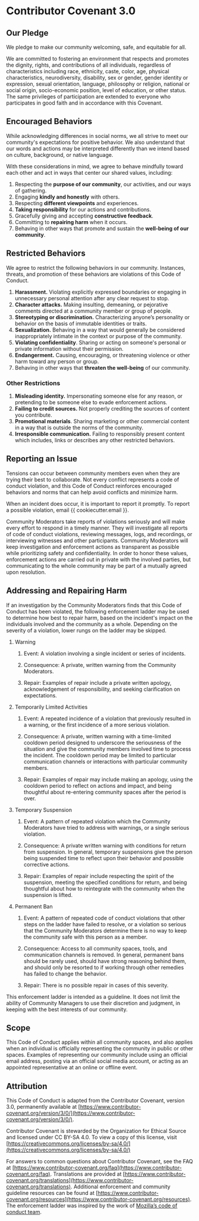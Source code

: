 # Contributor Covenant 3.0

## Our Pledge

We pledge to make our community welcoming, safe, and equitable for all.

We are committed to fostering an environment that respects and promotes the
dignity, rights, and contributions of all individuals, regardless of
characteristics including race, ethnicity, caste, color, age, physical
characteristics, neurodiversity, disability, sex or gender, gender identity
or expression, sexual orientation, language, philosophy or religion, national
or social origin, socio-economic position, level of education, or other
status. The same privileges of participation are extended to everyone who
participates in good faith and in accordance with this Covenant.

## Encouraged Behaviors

While acknowledging differences in social norms, we all strive to meet our
community's expectations for positive behavior. We also understand that our
words and actions may be interpreted differently than we intend based on
culture, background, or native language.

With these considerations in mind, we agree to behave mindfully toward each
other and act in ways that center our shared values, including:

1. Respecting the **purpose of our community**, our activities, and our ways
   of gathering.
2. Engaging **kindly and honestly** with others.
3. Respecting **different viewpoints** and experiences.
4. **Taking responsibility** for our actions and contributions.
5. Gracefully giving and accepting **constructive feedback**.
6. Committing to **repairing harm** when it occurs.
7. Behaving in other ways that promote and sustain the **well-being of our
   community**.

## Restricted Behaviors

We agree to restrict the following behaviors in our community. Instances,
threats, and promotion of these behaviors are violations of this Code of
Conduct.

1. **Harassment.** Violating explicitly expressed boundaries or engaging in
   unnecessary personal attention after any clear request to stop.
2. **Character attacks.** Making insulting, demeaning, or pejorative comments
   directed at a community member or group of people.
3. **Stereotyping or discrimination.** Characterizing anyone’s personality or
   behavior on the basis of immutable identities or traits.
4. **Sexualization.** Behaving in a way that would generally be considered
   inappropriately intimate in the context or purpose of the community.
5. **Violating confidentiality**. Sharing or acting on someone's personal or
   private information without their permission.
6. **Endangerment.** Causing, encouraging, or threatening violence or other
   harm toward any person or group.
7. Behaving in other ways that **threaten the well-being** of our community.

### Other Restrictions

1. **Misleading identity.** Impersonating someone else for any reason, or
   pretending to be someone else to evade enforcement actions.
2. **Failing to credit sources.** Not properly crediting the sources of
   content you contribute.
3. **Promotional materials**. Sharing marketing or other commercial content
   in a way that is outside the norms of the community.
4. **Irresponsible communication.** Failing to responsibly present content
   which includes, links or describes any other restricted behaviors.

## Reporting an Issue

Tensions can occur between community members even when they are trying their
best to collaborate. Not every conflict represents a code of conduct
violation, and this Code of Conduct reinforces encouraged behaviors and norms
that can help avoid conflicts and minimize harm.

When an incident does occur, it is important to report it promptly. To report
a possible violation, email {{ cookiecutter.email }}.

Community Moderators take reports of violations seriously and will make every
effort to respond in a timely manner. They will investigate all reports of
code of conduct violations, reviewing messages, logs, and recordings, or
interviewing witnesses and other participants. Community Moderators will keep
investigation and enforcement actions as transparent as possible while
prioritizing safety and confidentiality. In order to honor these values,
enforcement actions are carried out in private with the involved parties, but
communicating to the whole community may be part of a mutually agreed upon
resolution.

## Addressing and Repairing Harm

If an investigation by the Community Moderators finds that this Code of
Conduct has been violated, the following enforcement ladder may be used to
determine how best to repair harm, based on the incident's impact on the
individuals involved and the community as a whole. Depending on the severity
of a violation, lower rungs on the ladder may be skipped.

1) Warning
   1) Event: A violation involving a single incident or series of incidents.

   2) Consequence: A private, written warning from the Community Moderators.

   3) Repair: Examples of repair include a private written apology,
      acknowledgement of responsibility, and seeking clarification on
      expectations.

2) Temporarily Limited Activities
   1) Event: A repeated incidence of a violation that previously resulted in a
      warning, or the first incidence of a more serious violation.

   2) Consequence: A private, written warning with a time-limited cooldown
      period designed to underscore the seriousness of the situation and give
      the community members involved time to process the incident. The cooldown
      period may be limited to particular communication channels or interactions
      with particular community members.

   3) Repair: Examples of repair may include making an apology, using the
      cooldown period to reflect on actions and impact, and being thoughtful
      about re-entering community spaces after the period is over.

3) Temporary Suspension
   1) Event: A pattern of repeated violation which the Community Moderators
      have tried to address with warnings, or a single serious violation.

   2) Consequence: A private written warning with conditions for return from
      suspension. In general, temporary suspensions give the person being
      suspended time to reflect upon their behavior and possible corrective
      actions.

   3) Repair: Examples of repair include respecting the spirit of the
      suspension, meeting the specified conditions for return, and being
      thoughtful about how to reintegrate with the community when the
      suspension is lifted.

4) Permanent Ban
   1) Event: A pattern of repeated code of conduct violations that other steps
      on the ladder have failed to resolve, or a violation so serious that the
      Community Moderators determine there is no way to keep the community safe
      with this person as a member.

   2) Consequence: Access to all community spaces, tools, and communication
      channels is removed. In general, permanent bans should be rarely used,
      should have strong reasoning behind them, and should only be resorted to
      if working through other remedies has failed to change the behavior.

   3) Repair: There is no possible repair in cases of this severity.

This enforcement ladder is intended as a guideline. It does not limit the
ability of Community Managers to use their discretion and judgment, in keeping
with the best interests of our community.

## Scope

This Code of Conduct applies within all community spaces, and also applies
when an individual is officially representing the community in public or other
spaces. Examples of representing our community include using an official email
address, posting via an official social media account, or acting as an
appointed representative at an online or offline event.

## Attribution

This Code of Conduct is adapted from the Contributor Covenant, version 3.0,
permanently available at [https://www.contributor-covenant.org/version/3/0/](https://www.contributor-covenant.org/version/3/0/).

Contributor Covenant is stewarded by the Organization for Ethical Source and
licensed under CC BY-SA 4.0. To view a copy of this license,
visit [https://creativecommons.org/licenses/by-sa/4.0/](https://creativecommons.org/licenses/by-sa/4.0/)

For answers to common questions about Contributor Covenant, see the FAQ at
[https://www.contributor-covenant.org/faq](https://www.contributor-covenant.org/faq).
Translations are provided at [https://www.contributor-covenant.org/translations](https://www.contributor-covenant.org/translations).
Additional enforcement and community guideline resources can be found at
[https://www.contributor-covenant.org/resources](https://www.contributor-covenant.org/resources).
The enforcement ladder was inspired by the work
of [Mozilla’s code of conduct team](https://github.com/mozilla/inclusion).
